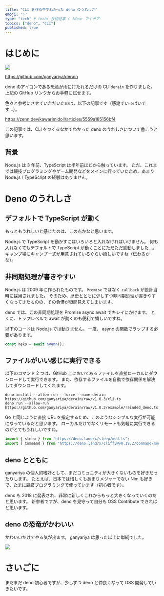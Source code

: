 ```yaml
---
title: "CLI を作る中でわかった deno のうれしさ"
emoji: "✨"
type: "tech" # tech: 技術記事 / idea: アイデア
topics: ["deno", "CLI"]
published: true
---
```


# はじめに

![](https://i.gyazo.com/c44129cb91063209007873b808e0b0c3.gif)

https://github.com/ganyariya/derain

deno のアイコンである恐竜が雨に打たれるだけの CLI `derain` を作りました。
上記の GitHub リンクからお手軽に試せます。

色々と参考にさせていただいたのは、以下の記事です（感謝でいっぱいです...）。

https://zenn.dev/kawarimidoll/articles/5559a185156bf4

この記事では、CLI をつくるなかでわかった deno のうれしさについて書こうと思います。

## 背景

Node.js は 3 年前、TypeScript は半年前ほどから触っています。
ただ、これまでは競技プログラミングやゲーム開発などをメインに行っていたため、あまり Node.js / TypeScript の経験はありません。

# Deno のうれしさ

## デフォルトで TypeScript が動く

もっともうれしいと感じたのは、この点かなと思います。

Node.js で TypeScript を動かすにはいろいろと入れなければいけません。
何も入れなくてもデフォルトで TypeScript が動くことにただただ感動しました...。
キャンプ場にキャンプ一式が用意されているぐらい嬉しいですね（伝わるかな）。

## 非同期処理が書きやすい

Node.js は 2009 年に作られたものです。
`Promise` ではなく `callback` が設計当時に採用されました。
そのため、歴史とともに少しずつ非同期処理が書きやすくなってきたものの、その負債が垣間見えてしまいます。

deno では、この非同期処理を Promise async await でキレイにかけます。
とくに、トップレベルで await が動くのも便利で嬉しいですね。

以下のコードは Node.js では動きません。
一度、 async の関数でラップする必要があります。

```ts
const neko = await nyann();
```

## ファイルがいい感じに実行できる

以下のコマンド 2 つは、GitHub 上においてあるファイルを直接ローカルにダウンロードして実行できます。
また、依存するファイルを自動で依存関係を解決してダウンロードしてくれます。

```shell
deno install --allow-run --force --name derain https://github.com/ganyariya/derain/raw/v1.0.3/cli.ts
deno run --allow-run https://github.com/ganyariya/derain/raw/v1.0.3/example/rainded_deno.ts
```

Go と同じように直接 URL を指定するため、このようなシンプルな実行が可能になっているだと思います。
ローカルだけでなくリモートも気軽に実行できるのがとてもうれしいですね。

```ts
import { sleep } from "https://deno.land/x/sleep/mod.ts";
import { Command } from "https://deno.land/x/cliffy@v0.19.2/command/mod.ts";
```

## deno とともに

ganyariya の個人的嗜好として、まだコミュニティが大きくないものを好きだったりします。
たとえば、日本では惜しくもあまりメジャーでない Nim も好きで、たまに競技プログラミングで使っています（初心者です）。

deno も 2018 に発表され、非常に新しくこれからもっと大きくなっていくのだと思います。
新参者ですが、deno を見守って自分も OSS Contribute できればと思います。

## deno の恐竜がかわいい

かわいいだけでやる気が出ます。
ganyariya は思った以上に単純でした。

![](https://camo.githubusercontent.com/9e2f7b04a40d3613e2398cae66d73e953d73a4a3800bfc66d7b04ab869c0eda4/68747470733a2f2f64656e6f6c69622e6769746875622e696f2f686967682d7265732d64656e6f2d6c6f676f2f64656e6f5f68725f636972636c652e706e67)

# さいごに

まだまだ deno 初心者ですが、少しずつ deno と仲良くなって OSS 開発していきたいです。

